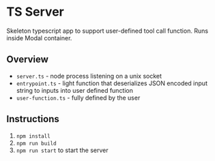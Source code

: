 # TS Server

Skeleton typescript app to support user-defined tool call function. Runs inside Modal container.

## Overview

- `server.ts` - node process listening on a unix socket
- `entrypoint.ts` - light function that deserializes JSON encoded input string to inputs into user defined function
- `user-function.ts` - fully defined by the user

## Instructions

1. `npm install`
2. `npm run build`
3. `npm run start` to start the server
